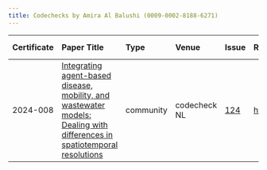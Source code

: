```yaml
---
title: Codechecks by Amira Al Balushi (0009-0002-8188-6271)
---
```



|Certificate |Paper Title                                                                                                              |Type      |Venue        |Issue |Report                                |Check date |
|:-------|:---------------------------------------------|:------------------|:------------------|:---|:--------------------------|:------------------|
|2024-008    |[Integrating agent-based disease, mobility, and wastewater models: Dealing with differences in spatiotemporal resolutions](https://doi.org/10.5281/zenodo.13734819)|community |codecheck NL |[124](https://github.com/codecheckers/register/issues/124)|https://doi.org/10.17605/OSF.IO/6NGYC |2024-09-26 |
